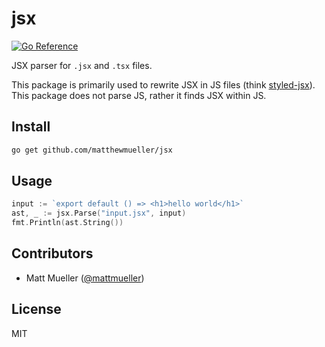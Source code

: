 # jsx

[![Go Reference](https://pkg.go.dev/badge/github.com/matthewmueller/jsx.svg)](https://pkg.go.dev/github.com/matthewmueller/jsx)

JSX parser for `.jsx` and `.tsx` files.

This package is primarily used to rewrite JSX in JS files (think [styled-jsx](https://github.com/vercel/styled-jsx)). This package does not parse JS, rather it finds JSX within JS.

## Install

```sh
go get github.com/matthewmueller/jsx
```

## Usage

```go
input := `export default () => <h1>hello world</h1>`
ast, _ := jsx.Parse("input.jsx", input)
fmt.Println(ast.String())
```

## Contributors

- Matt Mueller ([@mattmueller](https://twitter.com/mattmueller))

## License

MIT
